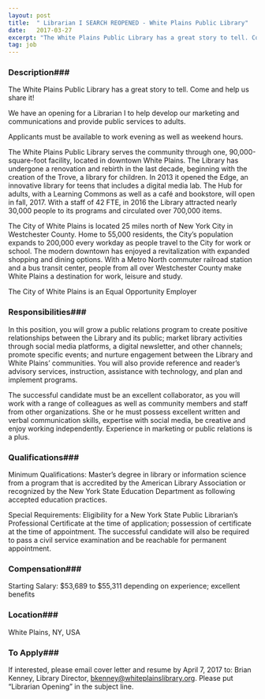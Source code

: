```yaml
---
layout: post
title:  " Librarian I SEARCH REOPENED - White Plains Public Library"
date:   2017-03-27
excerpt: "The White Plains Public Library has a great story to tell. Come and help us share it! We have an opening for a Librarian I to help develop our marketing and communications and provide public services to adults. Applicants must be available to work evening as well as weekend hours...."
tag: job
---
```


### Description###

The White Plains Public Library has a great story to tell. Come and help us share it! 

We have an opening for a Librarian I to help develop our marketing and communications and provide public services to adults. 

Applicants must be available to work evening as well as weekend hours.

The White Plains Public Library serves the community through one, 90,000-square-foot facility, located in downtown White Plains. The Library has undergone a renovation and rebirth in the last decade, beginning with the creation of the Trove, a library for children. In 2013 it opened the Edge, an innovative library for teens that includes a digital media lab. The Hub for adults, with a Learning Commons as well as a café and bookstore, will open in fall, 2017. With a staff of 42 FTE, in 2016 the Library attracted nearly 30,000 people to its programs and circulated over 700,000 items.

The City of White Plains is located 25 miles north of New York City in Westchester County. Home to 55,000 residents, the City’s population expands to 200,000 every workday as people travel to the City for work or school. The modern downtown has enjoyed a revitalization with expanded shopping and dining options. With a Metro North commuter railroad station and a bus transit center, people from all over Westchester County make White Plains a destination for work, leisure and study. 

The City of White Plains is an Equal Opportunity Employer 




### Responsibilities###

In this position, you will grow a public relations program to create positive relationships between the Library and its public; market library activities through social media platforms, a digital newsletter, and other channels; promote specific events; and nurture engagement between the Library and White Plains’ communities. You will also provide reference and reader’s advisory services, instruction, assistance with technology, and plan and implement programs. 

The successful candidate must be an excellent collaborator, as you will work with a range of colleagues as well as community members and staff from other organizations.  She or he must possess excellent written and verbal communication skills, expertise with social media, be creative and enjoy working independently. Experience in marketing or public relations is a plus. 


### Qualifications###

Minimum Qualifications: Master’s degree in library or information science from a program that is accredited by the American Library Association or recognized by the New York State Education Department as following accepted education practices. 

Special Requirements: Eligibility for a New York State Public Librarian’s Professional Certificate at the time of application; possession of certificate at the time of appointment. The successful candidate will also be required to pass a civil service examination and be reachable for permanent appointment.



### Compensation###

Starting Salary: $53,689 to $55,311 depending on experience; excellent benefits


### Location###

White Plains, NY, USA




### To Apply###

If interested, please email cover letter and resume by April 7, 2017 to: Brian Kenney, Library Director, bkenney@whiteplainslibrary.org. Please put “Librarian Opening” in the subject line.






